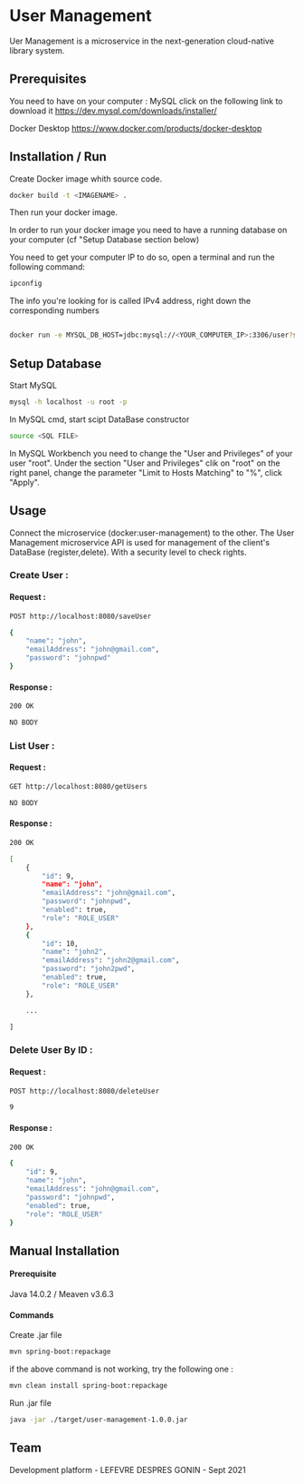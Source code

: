 # User Management

Uer Management is a microservice in the next-generation cloud-native library system.

## Prerequisites
You need to have on your computer :
MySQL click on the following link to download it
https://dev.mysql.com/downloads/installer/

Docker Desktop
https://www.docker.com/products/docker-desktop


## Installation / Run

Create Docker image whith source code.

```bash
docker build -t <IMAGENAME> .
```
Then run your docker image.

In order to run your docker image you need to have a running database on your computer (cf "Setup Database section below)

You need to get your computer IP to do so, open a terminal and run the following command:

```bash
ipconfig
```

The info you're looking for is called IPv4 address, right down the corresponding numbers


```bash

docker run -e MYSQL_DB_HOST=jdbc:mysql://<YOUR_COMPUTER_IP>:3306/user?serverTimezone=UTC -e MYSQL_DB_USERNAME=root -e MYSQL_DB_PASSWORD=root -p 8080:8080 <IMAGENAME>
```

## Setup Database

Start MySQL 

```bash
mysql -h localhost -u root -p
```

In MySQL cmd, start scipt DataBase constructor

```bash
source <SQL FILE>
```

In MySQL Workbench you need to change the "User and Privileges" of your user "root".
Under the section "User and Privileges"  clik on "root" on the right panel, change the parameter "Limit to Hosts Matching" to "%", click "Apply".


## Usage

Connect the microservice (docker:user-management) to the other.
The User Management microservice API is used for management of the client's DataBase (register,delete).
With a security level to check rights.

### **Create User :**

#### **Request :**

```bash
POST http://localhost:8080/saveUser
```

```bash
{
    "name": "john",
    "emailAddress": "john@gmail.com",
    "password": "johnpwd"
}
```

#### **Response :**

```bash
200 OK
```

```bash
NO BODY
```

### **List User :**

#### **Request :**

```bash
GET http://localhost:8080/getUsers
```

```bash
NO BODY
```

#### **Response :**

```bash
200 OK
```

```bash
[
    {
        "id": 9,
        "name": "john",
        "emailAddress": "john@gmail.com",
        "password": "johnpwd",
        "enabled": true,
        "role": "ROLE_USER"
    },
    {
        "id": 10,
        "name": "john2",
        "emailAddress": "john2@gmail.com",
        "password": "john2pwd",
        "enabled": true,
        "role": "ROLE_USER"
    },

    ...

]
```

### **Delete User By ID :**

#### **Request :**

```bash
POST http://localhost:8080/deleteUser
```

```bash
9
```

#### **Response :**

```bash
200 OK
```

```bash
{
    "id": 9,
    "name": "john",
    "emailAddress": "john@gmail.com",
    "password": "johnpwd",
    "enabled": true,
    "role": "ROLE_USER"
}
```


## Manual Installation
#### Prerequisite
Java 14.0.2 / Meaven v3.6.3

#### Commands
Create .jar file


```bash
mvn spring-boot:repackage
```

if the above command is not working, try the following one :

```bash
mvn clean install spring-boot:repackage
```

Run .jar file

```bash
java -jar ./target/user-management-1.0.0.jar
```
## Team
Development platform - LEFEVRE DESPRES GONIN - Sept 2021

